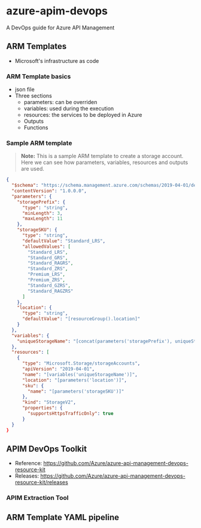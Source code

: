 # azure-apim-devops

A DevOps guide for Azure API Management

## ARM Templates

- Microsoft's infrastructure as code

### ARM Template basics

- json file
- Three sections
  - parameters: can be overriden
  - variables: used during the execution
  - resources: the services to be deployed in Azure
  - Outputs
  - Functions

### Sample ARM template

> **Note:** This is a sample ARM template to create a storage account. Here we can see how parameters, variables, resources and outputs are used.

```json
{
  "$schema": "https://schema.management.azure.com/schemas/2019-04-01/deploymentTemplate.json#",
  "contentVersion": "1.0.0.0",
  "parameters": {
    "storagePrefix": {
      "type": "string",
      "minLength": 3,
      "maxLength": 11
    },
    "storageSKU": {
      "type": "string",
      "defaultValue": "Standard_LRS",
      "allowedValues": [
        "Standard_LRS",
        "Standard_GRS",
        "Standard_RAGRS",
        "Standard_ZRS",
        "Premium_LRS",
        "Premium_ZRS",
        "Standard_GZRS",
        "Standard_RAGZRS"
      ]
    },
    "location": {
      "type": "string",
      "defaultValue": "[resourceGroup().location]"
    }
  },
  "variables": {
    "uniqueStorageName": "[concat(parameters('storagePrefix'), uniqueString(resourceGroup().id))]"
  },
  "resources": [
    {
      "type": "Microsoft.Storage/storageAccounts",
      "apiVersion": "2019-04-01",
      "name": "[variables('uniqueStorageName')]",
      "location": "[parameters('location')]",
      "sku": {
        "name": "[parameters('storageSKU')]"
      },
      "kind": "StorageV2",
      "properties": {
        "supportsHttpsTrafficOnly": true
      }
  }
}
```
## APIM DevOps Toolkit

- Reference: https://github.com/Azure/azure-api-management-devops-resource-kit
- Releases: https://github.com/Azure/azure-api-management-devops-resource-kit/releases

### APIM Extraction Tool

## ARM Template YAML pipeline

